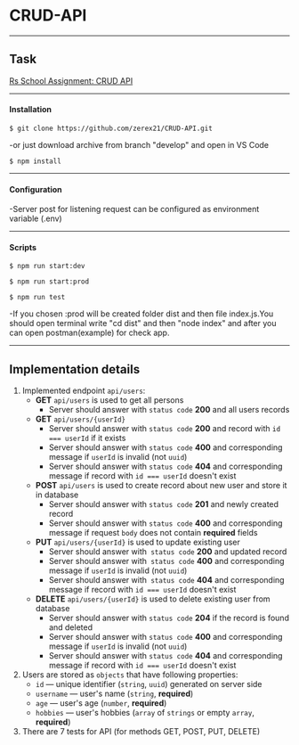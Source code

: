 # CRUD-API
***
## Task
[Rs School Assignment: CRUD API](https://github.com/AlreadyBored/nodejs-assignments/blob/main/assignments/crud-api/assignment.md)
***
#### Installation

```
$ git clone https://github.com/zerex21/CRUD-API.git
```

-or just download archive from branch "develop" and open in VS Code

```
$ npm install
```
***
#### Configuration

-Server post for listening request can be configured as environment variable (.env)
***
#### Scripts

```
$ npm run start:dev
```

```
$ npm run start:prod
```
```
$ npm run test
```

-If you chosen :prod will be created folder dist and then file index.js.You should open terminal write "cd dist" and then "node index" and after you can open postman(example) for check app.
***

## Implementation details

1. Implemented endpoint `api/users`:
    - **GET** `api/users` is used to get all persons
        - Server should answer with `status code` **200** and all users records
    - **GET** `api/users/{userId}`
        - Server should answer with `status code` **200** and record with `id === userId` if it exists
        - Server should answer with `status code` **400** and corresponding message if `userId` is invalid (not `uuid`)
        - Server should answer with `status code` **404** and corresponding message if record with `id === userId` doesn't exist
    - **POST** `api/users` is used to create record about new user and store it in database
        - Server should answer with `status code` **201** and newly created record
        - Server should answer with `status code` **400** and corresponding message if request `body` does not contain **required** fields
    - **PUT** `api/users/{userId}` is used to update existing user
        - Server should answer with` status code` **200** and updated record
        - Server should answer with` status code` **400** and corresponding message if `userId` is invalid (not `uuid`)
        - Server should answer with` status code` **404** and corresponding message if record with `id === userId` doesn't exist
    - **DELETE** `api/users/{userId}` is used to delete existing user from database
        - Server should answer with `status code` **204** if the record is found and deleted
        - Server should answer with `status code` **400** and corresponding message if `userId` is invalid (not `uuid`)
        - Server should answer with `status code` **404** and corresponding message if record with `id === userId` doesn't exist
2. Users are stored as `objects` that have following properties:
    - `id` — unique identifier (`string`, `uuid`) generated on server side
    - `username` — user's name (`string`, **required**)
    - `age` — user's age (`number`, **required**)
    - `hobbies` — user's hobbies (`array` of `strings` or empty `array`, **required**)
3. There are 7 tests for API (for methods GET, POST, PUT, DELETE)